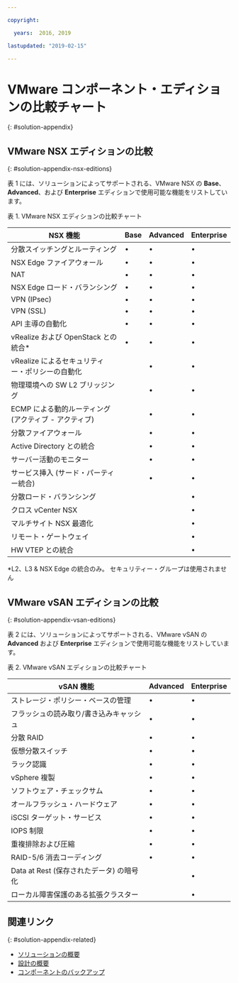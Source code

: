 ```yaml
---

copyright:

  years:  2016, 2019

lastupdated: "2019-02-15"

---
```


# VMware コンポーネント・エディションの比較チャート
{: #solution-appendix}

## VMware NSX エディションの比較
{: #solution-appendix-nsx-editions}

表 1 には、ソリューションによってサポートされる、VMware NSX の **Base**、**Advanced**、および **Enterprise** エディションで使用可能な機能をリストしています。

表 1. VMware NSX エディションの比較チャート

| NSX 機能                                   | Base | Advanced | Enterprise |
|-----------------------------------------------|------|----------|------------|
| 分散スイッチングとルーティング             | •    | •        | •          |
| NSX Edge ファイアウォール                             | •    | •        | •          |
| NAT                                           | •    | •        | •          |
| NSX Edge ロード・バランシング                       | •    | •        | •          |
| VPN (IPsec)                                   | •    | •        | •          |
| VPN (SSL)                                     | •    | •        | •          |
| API 主導の自動化                         | •    | •        | •          |
| vRealize および OpenStack との統合\*     | •    | •        | •          |
| vRealize によるセキュリティー・ポリシーの自動化 |      | •        | •          |
| 物理環境への SW L2 ブリッジング        |      | •        | •          |
| ECMP による動的ルーティング (アクティブ - アクティブ)     |      | •        | •          |
| 分散ファイアウォール                       |      | •        | •          |
| Active Directory との統合             |      | •        | •          |
| サーバー活動のモニター                    |      | •        | •          |
| サービス挿入 (サード・パーティー統合)     |      | •        | •          |
| 分散ロード・バランシング                    |      |          | •          |
| クロス vCenter NSX                             |      |          | •          |
| マルチサイト NSX 最適化                  |      |          | •          |
| リモート・ゲートウェイ                                |      |          | •          |
| HW VTEP との統合                     |      |          | •          |
\*L2、L3 & NSX Edge の統合のみ。 セキュリティー・グループは使用されません

## VMware vSAN エディションの比較
{: #solution-appendix-vsan-editions}

表 2 には、ソリューションによってサポートされる、VMware vSAN の **Advanced** および **Enterprise** エディションで使用可能な機能をリストしています。

表 2. VMware vSAN エディションの比較チャート

| vSAN 機能                                    | Advanced | Enterprise |
|-------------------------------------------------|----------|------------|
| ストレージ・ポリシー・ベースの管理                 | •        | •          |
| フラッシュの読み取り/書き込みキャッシュ                        | •        | •          |
| 分散 RAID                                | •        | •          |
| 仮想分散スイッチ                      | •        | •          |
| ラック認識                                  | •        | •          |
| vSphere 複製                             | •        | •          |
| ソフトウェア・チェックサム                               | •        | •          |
| オールフラッシュ・ハードウェア                              | •        | •          |
| iSCSI ターゲット・サービス                            | •        | •          |
| IOPS 制限                                      | •        | •          |
| 重複排除および圧縮                   | •        | •          |
| RAID-5/6 消去コーディング                         | •        | •          |
| Data at Rest (保存されたデータ) の暗号化                         |          | •          |
| ローカル障害保護のある拡張クラスター |          | •          |

## 関連リンク
{: #solution-appendix-related}

* [ソリューションの概要](/docs/services/vmwaresolutions/archiref/solution?topic=vmware-solutions-solution_overview)
* [設計の概要](/docs/services/vmwaresolutions/archiref/solution?topic=vmware-solutions-design_overview)
* [コンポーネントのバックアップ](/docs/services/vmwaresolutions/archiref/solution?topic=vmware-solutions-solution_backingup)
